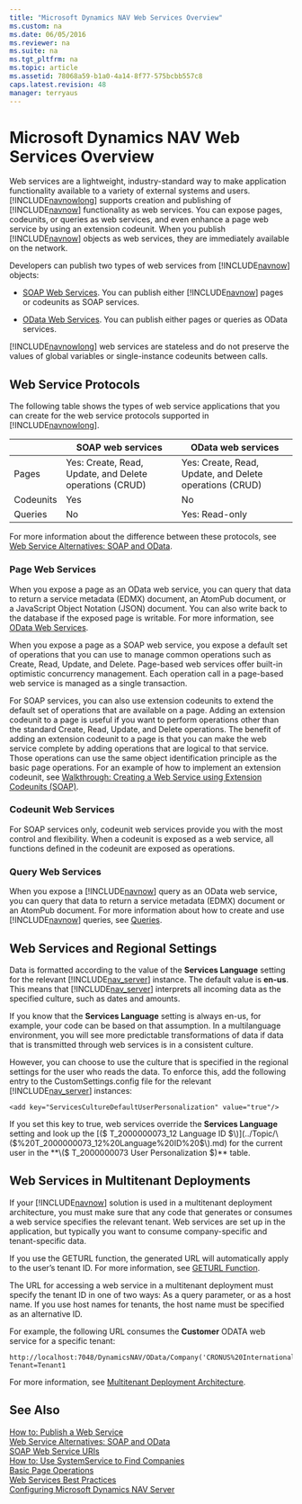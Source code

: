 ```yaml
---
title: "Microsoft Dynamics NAV Web Services Overview"
ms.custom: na
ms.date: 06/05/2016
ms.reviewer: na
ms.suite: na
ms.tgt_pltfrm: na
ms.topic: article
ms.assetid: 78068a59-b1a0-4a14-8f77-575bcbb557c8
caps.latest.revision: 48
manager: terryaus
---
```

# Microsoft Dynamics NAV Web Services Overview
Web services are a lightweight, industry\-standard way to make application functionality available to a variety of external systems and users. [!INCLUDE[navnowlong](../dynamics-nav/includes/navnowlong_md.md)] supports creation and publishing of [!INCLUDE[navnow](../dynamics-nav/includes/navnow_md.md)] functionality as web services. You can expose pages, codeunits, or queries as web services, and even enhance a page web service by using an extension codeunit. When you publish [!INCLUDE[navnow](../dynamics-nav/includes/navnow_md.md)] objects as web services, they are immediately available on the network.  
  
 Developers can publish two types of web services from [!INCLUDE[navnow](../dynamics-nav/includes/navnow_md.md)] objects:  
  
-   [SOAP Web Services](../dynamics-nav/SOAP-Web-Services.md). You can publish either [!INCLUDE[navnow](../dynamics-nav/includes/navnow_md.md)] pages or codeunits as SOAP services.  
  
-   [OData Web Services](../dynamics-nav/OData-Web-Services.md). You can publish either pages or queries as OData services.  
  
 [!INCLUDE[navnowlong](../dynamics-nav/includes/navnowlong_md.md)] web services are stateless and do not preserve the values of global variables or single\-instance codeunits between calls.  
  
## Web Service Protocols  
 The following table shows the types of web service applications that you can create for the web service protocols supported in [!INCLUDE[navnowlong](../dynamics-nav/includes/navnowlong_md.md)].  
  
||SOAP web services|OData web services|  
|-|-----------------------|------------------------|  
|Pages|Yes: Create, Read, Update, and Delete operations \(CRUD\)|Yes: Create, Read, Update, and Delete operations \(CRUD\)|  
|Codeunits|Yes|No|  
|Queries|No|Yes: Read\-only|  
  
 For more information about the difference between these protocols, see [Web Service Alternatives: SOAP and OData](../Topic/Web%20Service%20Alternatives:%20SOAP%20and%20OData.md).  
  
### Page Web Services  
 When you expose a page as an OData web service, you can query that data to return a service metadata \(EDMX\) document, an AtomPub document, or a JavaScript Object Notation \(JSON\) document. You can also write back to the database if the exposed page is writable. For more information, see [OData Web Services](../dynamics-nav/OData-Web-Services.md).  
  
 When you expose a page as a SOAP web service, you expose a default set of operations that you can use to manage common operations such as Create, Read, Update, and Delete. Page\-based web services offer built\-in optimistic concurrency management. Each operation call in a page\-based web service is managed as a single transaction.  
  
 For SOAP services, you can also use extension codeunits to extend the default set of operations that are available on a page. Adding an extension codeunit to a page is useful if you want to perform operations other than the standard Create, Read, Update, and Delete operations. The benefit of adding an extension codeunit to a page is that you can make the web service complete by adding operations that are logical to that service. Those operations can use the same object identification principle as the basic page operations. For an example of how to implement an extension codeunit, see [Walkthrough: Creating a Web Service using Extension Codeunits \(SOAP\)](../Topic/Walkthrough:%20Creating%20a%20Web%20Service%20using%20Extension%20Codeunits%20\(SOAP\).md).  
  
### Codeunit Web Services  
 For SOAP services only, codeunit web services provide you with the most control and flexibility. When a codeunit is exposed as a web service, all functions defined in the codeunit are exposed as operations.  
  
### Query Web Services  
 When you expose a [!INCLUDE[navnow](../dynamics-nav/includes/navnow_md.md)] query as an OData web service, you can query that data to return a service metadata \(EDMX\) document or an AtomPub document. For more information about how to create and use [!INCLUDE[navnow](../dynamics-nav/includes/navnow_md.md)] queries, see [Queries](../dynamics-nav/Queries.md).  
  
## Web Services and Regional Settings  
 Data is formatted according to the value of the **Services Language** setting for the relevant [!INCLUDE[nav_server](../dynamics-nav/includes/nav_server_md.md)] instance. The default value is **en\-us**. This means that [!INCLUDE[nav_server](../dynamics-nav/includes/nav_server_md.md)] interprets all incoming data as the specified culture, such as dates and amounts.  
  
 If you know that the **Services Language** setting is always en\-us, for example, your code can be based on that assumption. In a multilanguage environment, you will see more predictable transformations of data if data that is transmitted through web services is in a consistent culture.  
  
 However, you can choose to use the culture that is specified in the regional settings for the user who reads the data. To enforce this, add the following entry to the CustomSettings.config file for the relevant [!INCLUDE[nav_server](../dynamics-nav/includes/nav_server_md.md)] instances:  
  
```  
<add key="ServicesCultureDefaultUserPersonalization" value="true"/>  
```  
  
 If you set this key to true, web services override the **Services Language** setting and look up the [\($ T\_2000000073\_12 Language ID $\)](../Topic/\($%20T_2000000073_12%20Language%20ID%20$\).md) for the current user in the **\($ T\_2000000073 User Personalization $\)** table.  
  
## Web Services in Multitenant Deployments  
 If your [!INCLUDE[navnow](../dynamics-nav/includes/navnow_md.md)] solution is used in a multitenant deployment architecture, you must make sure that any code that generates or consumes a web service specifies the relevant tenant. Web services are set up in the application, but typically you want to consume company\-specific and tenant\-specific data.  
  
 If you use the GETURL function, the generated URL will automatically apply to the user’s tenant ID. For more information, see [GETURL Function](../dynamics-nav/GETURL-Function.md).  
  
 The URL for accessing a web service in a multitenant deployment must specify the tenant ID in one of two ways: As a query parameter, or as a host name. If you use host names for tenants, the host name must be specified as an alternative ID.  
  
 For example, the following URL consumes the **Customer** ODATA web service for a specific tenant:  
  
```  
http://localhost:7048/DynamicsNAV/OData/Company('CRONUS%20International%20Ltd.')/Customer?Tenant=Tenant1  
```  
  
 For more information, see [Multitenant Deployment Architecture](../dynamics-nav/Multitenant-Deployment-Architecture.md).  
  
## See Also  
 [How to: Publish a Web Service](../Topic/How%20to:%20Publish%20a%20Web%20Service.md)   
 [Web Service Alternatives: SOAP and OData](../Topic/Web%20Service%20Alternatives:%20SOAP%20and%20OData.md)   
 [SOAP Web Service URIs](../dynamics-nav/SOAP-Web-Service-URIs.md)   
 [How to: Use SystemService to Find Companies](../Topic/How%20to:%20Use%20SystemService%20to%20Find%20Companies.md)   
 [Basic Page Operations](../dynamics-nav/Basic-Page-Operations.md)   
 [Web Services Best Practices](../dynamics-nav/Web-Services-Best-Practices.md)   
 [Configuring Microsoft Dynamics NAV Server](../dynamics-nav/Configuring-Microsoft-Dynamics-NAV-Server.md)